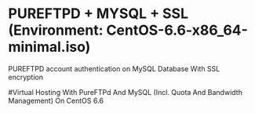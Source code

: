 # PUREFTPD + MYSQL + SSL (Environment: CentOS-6.6-x86_64-minimal.iso)
PUREFTPD account authentication on MySQL Database With SSL encryption


#Virtual Hosting With PureFTPd And MySQL (Incl. Quota And Bandwidth Management) On CentOS 6.6

